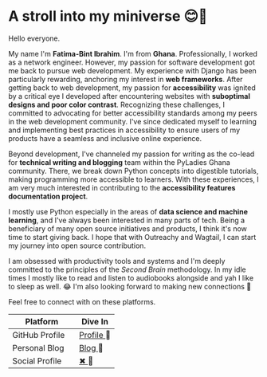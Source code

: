 # A stroll into my miniverse 😊🚀
Hello everyone.<br>

My name I'm **Fatima-Bint Ibrahim**. I'm from **Ghana**. Professionally, I worked as a network engineer. However, my passion for software development got me back to pursue web development. My experience with Django has been particularly rewarding, anchoring my interest in **web frameworks**. After getting back to web development, my passion for **accessibility** was ignited by a critical eye I developed after encountering websites with **suboptimal designs and poor color contrast**. Recognizing these challenges, I committed to advocating for better accessibility standards among my peers in the web development community. I've since dedicated myself to learning and implementing best practices in accessibility to ensure users of my products have a seamless and inclusive online experience.

Beyond development, I've channeled my passion for writing as the co-lead for **technical writing and blogging** team within the PyLadies Ghana community. There, we break down Python concepts into digestible tutorials, making programming more accessible to learners. With these experiences, I am very much interested in contributing to the **accessibility features documentation project**.

I mostly use Python especially in the areas of **data science and machine learning**, and I've always been interested in many parts of tech. Being a beneficiary of many open source initiatives and products, I think it's now time to start giving back. I hope that with Outreachy and Wagtail, I can start my journey into open source contribution.

I am obsessed with productivity tools and systems and I'm deeply committed to the principles of the *Second Brain* methodology. In my idle times I mostly like to read and listen to audiobooks alongside and yah I like to sleep as well. 😂
I'm also looking forward to making new connections 🥳

Feel free to connect with on these platforms.

| Platform                         | Dive In                                                     |
|----------------------------------|-------------------------------------------------------------|
| GitHub Profile&nbsp;&nbsp;&nbsp; | [Profile ](https://github.com/Fatima-Bint)  🚀  |
| Personal Blog&nbsp;&nbsp;&nbsp;  | [Blog  ](https://fatimabint.hashnode.dev/) 📝   |
| Social Profile&nbsp;&nbsp;&nbsp; | [✖ ](https://twitter.com/FateemahZahrah4) 💙   |

